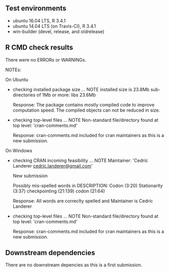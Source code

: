 ## Test environments
* ubuntu 16.04 LTS, R 3.4.1
* ubuntu 14.04 LTS (on Travis-CI), R 3.4.1
* win-builder (devel, release, and oldrelease)

## R CMD check results
There were no ERRORs or WARNINGs. 

NOTEs:

On Ubuntu

* checking installed package size ... NOTE
  installed size is 23.8Mb
  sub-directories of 1Mb or more:
    libs  23.6Mb
 
  Response: The package contains mostly compiled code to improve computation speed. The compiled objects can not be reduced in size.

* checking top-level files ... NOTE
  Non-standard file/directory found at top level:
    'cran-comments.md'

  Response: cran-comments.md included for cran maintainers as this is a new submission.


On Windows

* checking CRAN incoming feasibility ... NOTE
  Maintainer: 'Cedric Landerer <cedric.landerer@gmail.com>'

  New submission

  Possibly mis-spelled words in DESCRIPTION:
    Codon (3:20)
    Stationarity (3:37)
    checkpointing (21:139)
    codon (21:64)

  Response: All words are correclty spelled and Maintainer is Cedric Landerer

* checking top-level files ... NOTE
  Non-standard file/directory found at top level:
    'cran-comments.md'

  Response: cran-comments.md included for cran maintainers as this is a new submission.


## Downstream dependencies
There are no downstream depencies as this is a first submission.
